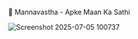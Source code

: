 🌟 Mannavastha - Apke Maan Ka Sathi

![Screenshot 2025-07-05 100737](https://github.com/user-attachments/assets/2e7e0b8f-7ae2-4fdb-92d5-dd5852d88412)

